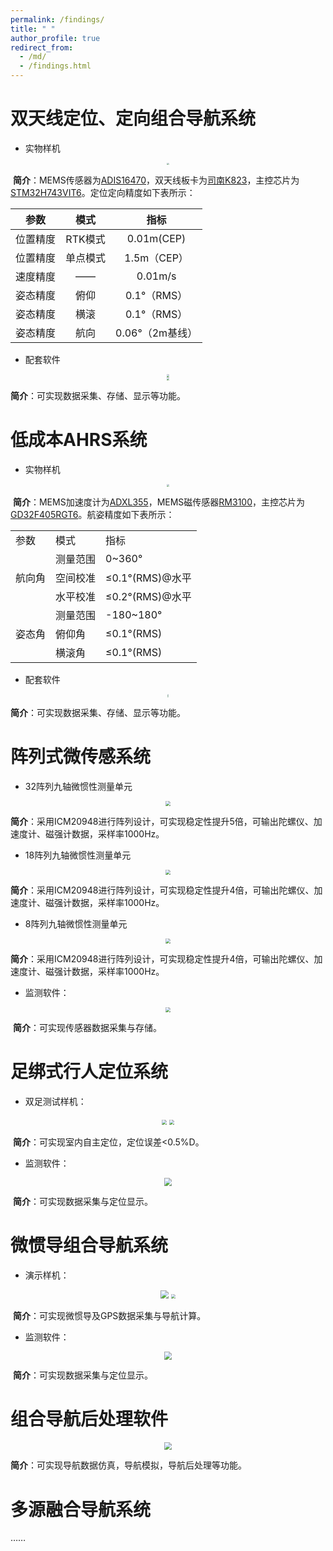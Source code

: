 ```yaml
---
permalink: /findings/
title: " "
author_profile: true
redirect_from: 
  - /md/
  - /findings.html
---
```

# 双天线定位、定向组合导航系统

- 实物样机

<div align=center>
	<img src="..\images\MIMU_RTK_V1.jpg" style="zoom:20%;" />
</div>

​		**简介**：MEMS传感器为[ADIS16470](https://www.analog.com/cn/products/adis16470.html)，双天线板卡为[司南K823](https://www.sinognss.com/K823.html)，主控芯片为[STM32H743VIT6](https://www.st.com/zh/microcontrollers-microprocessors/stm32h743vi.html)。定位定向精度如下表所示：

|   参数   |   模式   |      指标       |
| :------: | :------: | :-------------: |
| 位置精度 | RTK模式  |   0.01m(CEP)    |
| 位置精度 | 单点模式 |   1.5m（CEP）   |
| 速度精度 |    ——    |     0.01m/s     |
| 姿态精度 |   俯仰   |   0.1°（RMS）   |
| 姿态精度 |   横滚   |   0.1°（RMS）   |
| 姿态精度 |   航向   | 0.06°（2m基线） |

- 配套软件

<div align=center>
	<img src="..\images\MIMU_RTK_Monitor_V1-1.png" style="zoom:30%;" />
</div>

<div align=center>
	<img src="..\images\MIMU_RTK_Monitor_V1-2.png" style="zoom:30%;" />
</div>		

**简介**：可实现数据采集、存储、显示等功能。

# 低成本AHRS系统

- 实物样机

<div align=center>
	<img src="..\images\AHRS.png" style="zoom:30%;" />
</div>

​		**简介**：MEMS加速度计为[ADXL355](https://www.analog.com/en/products/ADXL355.html)，MEMS磁传感器[RM3100](https://www.pnicorp.com/rm3100/)，主控芯片为[GD32F405RGT6](https://www.gigadevice.com/product/mcu/arm-cortex-m4/gd32f405rgt6.html)。航姿精度如下表所示：

<table align=center>
	<tr>
		<td> 参数 </td>
		<td> 模式 </td>
		<td> 指标 </td>
	</tr>
	<tr>
		<td rowspan="3"> 航向角 </td>
		<td> 测量范围 </td>
		<td> 0~360° </td>
	</tr>
	<tr>
		<td> 空间校准 </td>
		<td> ≤0.1°(RMS)@水平 </td>
	</tr>
	<tr>
		<td> 水平校准 </td>
		<td> ≤0.2°(RMS)@水平 </td>
	</tr>
	<tr>
		<td rowspan="3"> 姿态角 </td>
		<td> 测量范围 </td>
		<td> -180~180° </td>
	</tr>
	<tr>
		<td> 俯仰角 </td>
		<td> ≤0.1°(RMS) </td>
	</tr>
	<tr>
		<td> 横滚角 </td>
		<td> ≤0.1°(RMS) </td>
	</tr>
</table>

- 配套软件

<div align=center>
	<img src="..\images\AHRSMonitor-1.jpg" style="zoom:15%;" />
</div>

<div align=center>
	<img src="..\images\AHRSMonitor-2.jpg" style="zoom:15%;" />
</div>		

**简介**：可实现数据采集、存储、显示等功能。

# 阵列式微传感系统

- 32阵列九轴微惯性测量单元

<div align=center>
	<img src="..\images\IMU32Array.png" style="zoom:50%;" />
</div>

​		**简介**：采用ICM20948进行阵列设计，可实现稳定性提升5倍，可输出陀螺仪、加速度计、磁强计数据，采样率1000Hz。

- 18阵列九轴微惯性测量单元

<div align=center>
	<img src="..\images\IMU18Array.png" style="zoom:50%;" />
</div>

​		**简介**：采用ICM20948进行阵列设计，可实现稳定性提升4倍，可输出陀螺仪、加速度计、磁强计数据，采样率1000Hz。

- 8阵列九轴微惯性测量单元

<div align=center>
	<img src="..\images\IMU8Array.png" style="zoom:50%;" />
</div>

​		**简介**：采用ICM20948进行阵列设计，可实现稳定性提升4倍，可输出陀螺仪、加速度计、磁强计数据，采样率1000Hz。

- 监测软件：

<div align=center>
	<img src="..\images\IMUArrayMonitor.png" style="zoom:50%;" />
</div>

​		**简介**：可实现传感器数据采集与存储。

# 足绑式行人定位系统

- 双足测试样机：

<div align=center>
	<img src="..\images\IMUPNS.png" style="zoom:50%;" />
    <img src="..\images\IMUPNSFoot.png" style="zoom:50%;" />
</div>

​		**简介**：可实现室内自主定位，定位误差<0.5%D。

- 监测软件：

<div align=center>
	<img src="..\images\IMUPNSMonitor.png" style="zoom:80%;" />
</div>

​		**简介**：可实现数据采集与定位显示。

# 微惯导组合导航系统

- 演示样机：

<div align=center>
	<img src="..\images\SINS_GPS1.png" style="zoom:80%;" />
    <img src="..\images\SINS_GPS2.png" style="zoom:40%;" />
</div>

​		**简介**：可实现微惯导及GPS数据采集与导航计算。

- 监测软件：

<div align=center>
	<img src="..\images\SINS_GPSMonitor.png" style="zoom:80%;" />
</div>

​		**简介**：可实现数据采集与定位显示。

# 组合导航后处理软件

<div align=center>
	<img src="..\images\Simulator.png" style="zoom:80%;" />
</div>

​		**简介**：可实现导航数据仿真，导航模拟，导航后处理等功能。

# 多源融合导航系统

……
